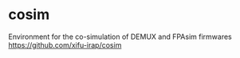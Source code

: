 # cosim
Environment for the co-simulation of DEMUX and FPAsim firmwares
https://github.com/xifu-irap/cosim

